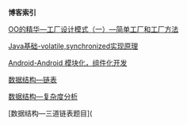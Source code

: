 **博客索引**


[OO的精华—工厂设计模式（一）—简单工厂和工厂方法](https://github.com/cuihengyuan/cuihengyuan.github.io/blob/master/OO%E7%9A%84%E7%B2%BE%E5%8D%8E%E2%80%94%E5%B7%A5%E5%8E%82%E8%AE%BE%E8%AE%A1%E6%A8%A1%E5%BC%8F.md)

[Java基础-volatile,synchronized实现原理](https://github.com/cuihengyuan/cuihengyuan.github.io/blob/master/volatile%2Csynchronized%E5%AE%9E%E7%8E%B0%E5%8E%9F%E7%90%86.md)

[Android-Android 模块化，组件化开发](https://github.com/cuihengyuan/cuihengyuan.github.io/blob/master/Android%20%E6%A8%A1%E5%9D%97%E5%8C%96%EF%BC%8C%E7%BB%84%E4%BB%B6%E5%8C%96%E5%BC%80%E5%8F%91.md)

[数据结构—链表]( https://github.com/cuihengyuan/cuihengyuan.github.io/blob/master/%E9%93%BE%E8%A1%A8.git.md)

[数据结构—复杂度分析]( https://github.com/cuihengyuan/cuihengyuan.github.io/blob/master/%E6%95%B0%E6%8D%AE%E7%BB%93%E6%9E%84%E5%9F%BA%E7%A1%80%E2%80%94%E5%A4%8D%E6%9D%82%E5%BA%A6%E5%88%86%E6%9E%90%EF%BC%88%E4%B8%8A%EF%BC%89.md)

[数据结构—三道链表题目](
